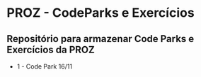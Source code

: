 # PROZ - CodeParks e Exercícios
 **Repositório para armazenar Code Parks e Exercícios da PROZ**
 ---
 * 1 - Code Park 16/11

